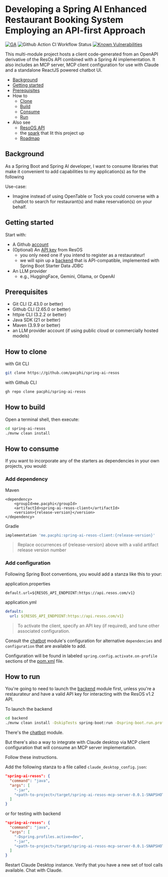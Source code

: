 # Developing a Spring AI Enhanced Restaurant Booking System Employing an API-first Approach

[![GA](https://img.shields.io/badge/Release-Alpha-darkred)](https://img.shields.io/badge/Release-Alpha-darkred) ![Github Action CI Workflow Status](https://github.com/pacphi/spring-ai-resos/actions/workflows/ci.yml/badge.svg) [![Known Vulnerabilities](https://snyk.io/test/github/pacphi/spring-ai-resos/badge.svg?style=plastic)](https://snyk.io/test/github/pacphi/spring-ai-resos)

This multi-module project hosts a client code-generated from an OpenAPI derivative of the ResOs API combined with a Spring AI implementation.
It also includes an MCP server, MCP client configuration for use with Claude and a standalone ReactJS powered chatbot UI.

* [Background](#background)
* [Getting started](#getting-started)
* [Prerequisites](#prerequisites)
* How to
    * [Clone](#how-to-clone)
    * [Build](#how-to-build)
    * [Consume](#how-to-consume)
    * [Run](#how-to-run)
* Also see
  * [ResoOS API](https://documenter.getpostman.com/view/3308304/SzzehLGp?version=latest)
  * the [spark](docs/SPARK.md) that lit this project up
  * [Roadmap](docs/ROADMAP.md)

## Background

As a Spring Boot and Spring AI developer, I want
to consume libraries that make it convenient to add capabilities to my application(s)
as for the following

Use-case:

* Imagine instead of using OpenTable or Tock you could converse with a chatbot to search for restaurant(s) and make reservation(s) on your behalf.

## Getting started

Start with:

* A Github [account](https://github.com/signup)
* (Optional) An [API key](https://resos.com/support/how-to-use-resos-rest-api/) from ResOS
  * you only need one if you intend to register as a restaurateur!
  * we will spin up a [backend](backend) that is API-compatible, implemented with Spring Boot Starter Data JDBC
* An LLM provider
  * e.g., HuggingFace, Gemini, Ollama, or OpenAI

## Prerequisites

* Git CLI (2.43.0 or better)
* Github CLI (2.65.0 or better)
* httpie CLI (3.2.2 or better)
* Java SDK (21 or better)
* Maven (3.9.9 or better)
* an LLM provider account (if using public cloud or commercially hosted models)

## How to clone

with Git CLI

```bash
git clone https://github.com/pacphi/spring-ai-resos
```

with Github CLI

```bash
gh repo clone pacphi/spring-ai-resos
```

## How to build

Open a terminal shell, then execute:

```bash
cd spring-ai-resos
./mvnw clean install
```

## How to consume

If you want to incorporate any of the starters as dependencies in your own projects, you would:

### Add dependency

Maven

```maven
<dependency>
    <groupId>me.pacphi</groupId>
    <artifactId>spring-ai-resos-client</artifactId>
    <version>{release-version}</version>
</dependency>
```

Gradle

```gradle
implementation 'me.pacphi:spring-ai-resos-client:{release-version}'
```

> Replace occurrences of {release-version} above with a valid artifact release version number

### Add configuration

Following Spring Boot conventions, you would add a stanza like this to your:

application.properties

```properties
default.url=${RESOS_API_ENDPOINT:https://api.resos.com/v1}
```

application.yml

```yaml
default:
  url: ${RESOS_API_ENDPOINT:https://api.resos.com/v1}
```

> To activate the client, specify an API key (if required), and tune other associated configuration.

Consult the [chatbot](chatbot) module's configuration for alternative
`dependencies` and `configuration` that are available to add.

Configuration will be found in labeled `spring.config.activate.on-profile` sections of the [pom.xml](chatbot/pom.xml) file.

## How to run

You're going to need to launch the [backend](backend) module first, unless you're a restaurateur and  have a valid API key for interacting with the ResOS v1.2 API.

To launch the backend

```bash
cd backend
./mvnw clean install -DskipTests spring-boot:run -Dspring-boot.run.profiles=dev -Dspring-boot.run.jvmArguments="--add-opens java.base/java.net=ALL-UNNAMED"
```

There's the [chatbot](chatbot) module.

But there's also a way to integrate with Claude desktop via MCP client configuration that will consume an MCP server implementation.

Follow these instructions.

Add the following stanza to a file called `claude_desktop_config.json`:

```json
"spring-ai-resos": {
  "command": "java",
  "args": [
    "-jar",
    "<path-to-project>/target/spring-ai-resos-mcp-server-0.0.1-SNAPSHOT.jar"
  ]
}
```

or for testing with backend

```json
"spring-ai-resos": {
  "command": "java",
  "args": [
    "-Dspring.profiles.active=dev",
    "-jar",
    "<path-to-project>/target/spring-ai-resos-mcp-server-0.0.1-SNAPSHOT.jar"
  ]
}
```

Restart Claude Desktop instance.
Verify that you have a new set of tool calls available.
Chat with Claude.